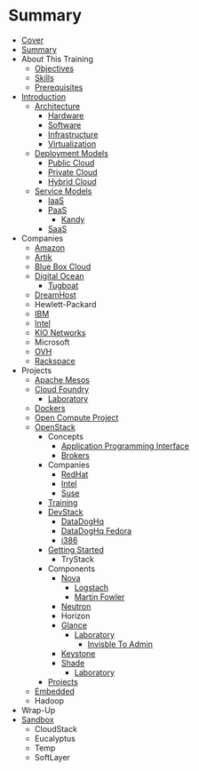 # Summary

* [Cover](README.md)
* [Summary](SUMMARY.md)
* About This Training
   * [Objectives](documentation/Objectives.md)
   * [Skills](documentation/Skills.md)
   * [Prerequisites](documentation/Prerequisites.md)
* [Introduction](documentation/Introduction.md)
   * [Architecture](documentation/Concepts.md)
       * [Hardware](documentation/ConceptsHardware.md)
       * [Software](documentation/ConceptsSoftware.md)
       * [Infrastructure](documentation/ConceptsInfrastructure.md)
       * [Virtualization](documentation/Virtualization.md)
   * [Deployment Models](documentation/DeploymentModels.md)
       * [Public Cloud](documentation/PublicCloud.md)
       * [Private Cloud](documentation/PrivateCloud.md)
       * [Hybrid Cloud](documentation/HybridCloud.md)
   * [Service Models](documentation/ServiceModels.md)
       * [IaaS](documentation/IaaS.md)
       * [PaaS](documentation/PaaS.md)
           * [Kandy](documentation/Kandy.md)
       * [SaaS](documentation/SaaS.md)
* Companies
   * [Amazon](documentation/Amazon.md)
   * [Artik](documentation/Artik.md)
   * [Blue Box Cloud](documentation/BlueBoxCloud.md)
   * [Digital Ocean](documentation/DigitalOcean.md)
       * [Tugboat](documentation/Tugboat.md)
   * [DreamHost](documentation/DreamHost.md)
   * Hewlett-Packard
   * [IBM](documentation/Ibm.md)
   * [Intel](documentation/Intel.md)
   * [KIO Networks](documentation/KioNetworks.md)
   * Microsoft
   * [OVH](documentation/Ovh.md)
   * [Rackspace](documentation/Rackspace.md)
* Projects
   * [Apache Mesos](documentation/ApacheMesos.md)
   * [Cloud Foundry](documentation/CloudFoundry.md)
       * [Laboratory](documentation/Laboratory.md)
   * [Dockers](documentation/Docker.md)
   * [Open Compute Project](documentation/OpenComputeProject.md)
   * [OpenStack](documentation/OpenStack.md)
       * Concepts
           * [Application Programming Interface](documentation/OpenstackApplicationProgrammingInterface.md)
           * [Brokers](documentation/Brokers.md)
       * Companies
           * [RedHat](documentation/OpenStackRedHat.md)
           * [Intel](documentation/OpenStackIntel.md)
           * [Suse](documentation/OpenStackSuse.md)
       * [Training](documentation/OpenStackTraining.md)
       * [DevStack](DevStack.md)
           * [DataDogHq](documentation/Datadoghq.md)
           * [DataDogHq Fedora](documentation/DatadoghqFedora.md)
           * [i386](documentation/Datadoghqi386.md)
       * [Getting Started](documentation/OpenStackGettingStarted.md)
           * TryStack
       * Components
           * [Nova](documentation/Nova.md)
               * [Logstach](documentation/Logstach.md)
               * [Martin Fowler](documentation/MartinFowler.md)
           * [Neutron](documentation/OpenStackNeutron.md)
           * Horizon
           * [Glance](documentation/Glance.md)
               * [Laboratory](documentation/GlanceLaboratory.md)
                   * [Invisble To Admin](documentation/GlanceInvisbleToAdmin.md)
           * [Keystone](documentation/ComponentsKeystone.md)
           * [Shade](documentation/ComponentsShade.md)
               * [Laboratory](documentation/ShadeLaboratory.md)
       * [Projects](documentation/OpenStackProjects.md)
   * [Embedded](documentation/Embedded.md)
   * Hadoop
* Wrap-Up
* [Sandbox](documentation/Sandbox.md)
   * CloudStack
   * Eucalyptus
   * Temp
   * SoftLayer

